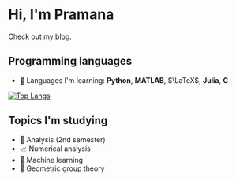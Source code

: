 # Hi, I'm Pramana

Check out my [blog](https://pr4-kp.github.io/). 

## Programming languages
- 📝 Languages I'm learning: **Python**, **MATLAB**, $\LaTeX$, **Julia**, **C**

[![Top Langs](https://github-readme-stats.vercel.app/api/top-langs/?username=pr4-kp&layout=compact)](https://github.com/anuraghazra/github-readme-stats)

## Topics I'm studying

- 💢 Analysis (2nd semester)
- 📈 Numerical analysis
- 🧠 Machine learning
- 💫 Geometric group theory

<!---
PramanaSaldin/PramanaSaldin is a ✨ special ✨ repository because its `README.md` (this file) appears on your GitHub profile.
You can click the Preview link to take a look at your changes.
--->

